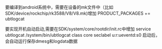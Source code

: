 要编译到android系统中，需要在设备的mk文件中（比如SDK/device/rockchip/rk3588/V8/V8.mk)增加
PRODUCT_PACKAGES += ubtlogcat

要实现开机自动启动,需要在SDK/system/core/rootdir/init.rc中增加
service ubtlogcat /system/bin/ubtlogcat
    class core
    seclabel u:r:ueventd:s0
启动后，会自动运行保存dmesg和logdata数据
